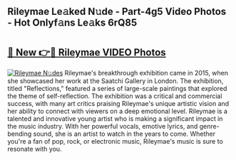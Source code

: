 ## Rileymae Le𝚊ked N𝚞de - Part-4g5 Video Photos - Hot Onlyf𝚊ns Le𝚊ks 6rQ85

# <h2><a href="http://ac42922.deff.icu/?id=Rileymae">🔗 New 👉🔴 Rileymae VIDEO Photos</a></h2>

[![Rileymae N𝚞des](https://i.imgur.com/rIISA9y.gif)](http://ac42922.deff.icu/?id=Rileymae)
Rileymae's breakthrough exhibition came in 2015, when she showcased her work at the Saatchi Gallery in London. The exhibition, titled "Reflections," featured a series of large-scale paintings that explored the theme of self-reflection. The exhibition was a critical and commercial success, with many art critics praising Rileymae's unique artistic vision and her ability to connect with viewers on a deep emotional level. Rileymae is a talented and innovative young artist who is making a significant impact in the music industry. With her powerful vocals, emotive lyrics, and genre-bending sound, she is an artist to watch in the years to come. Whether you're a fan of pop, rock, or electronic music, Rileymae's music is sure to resonate with you.
